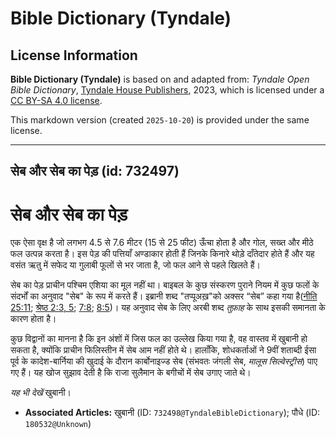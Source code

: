 # Bible Dictionary (Tyndale)

## License Information

**Bible Dictionary (Tyndale)** is based on and adapted from: _Tyndale Open Bible Dictionary_, [Tyndale House Publishers](https://tyndaleopenresources.com/), 2023, which is licensed under a [CC BY-SA 4.0 license](https://creativecommons.org/licenses/by-sa/4.0/legalcode.en).

This markdown version (created `2025-10-20`) is provided under the same license.



--------------------------------

## सेब और सेब का पेड़ (id: 732497)

सेब और सेब का पेड़
==================

एक ऐसा वृक्ष है जो लगभग 4\.5 से 7\.6 मीटर (15 से 25 फीट) ऊँचा होता है और गोल, सख्त और मीठे फल उत्पन्न करता है। इस पेड़ की पत्तियाँ अण्डाकार होती हैं जिनके किनारे थोड़े दाँतेदार होते हैं और यह वसंत ऋतु में सफेद या गुलाबी फूलों से भर जाता है, जो फल आने से पहले खिलते हैं।

सेब का पेड़ प्राचीन पश्चिम एशिया का मूल नहीं था। बाइबल के कुछ संस्करण पुराने नियम में कुछ फलों के संदर्भों का अनुवाद "सेब" के रूप में करते हैं। इब्रानी शब्द "तप्पूअख़"को अक्सर “सेब” कहा गया है([नीति 25:11](https://ref.ly/Prov25:11); [श्रेष्ठ 2:3, 5](https://ref.ly/Song2:3,Song2:5); [7:8](https://ref.ly/Song7:8); [8:5](https://ref.ly/Song8:5))। यह अनुवाद सेब के लिए अरबी शब्द *तुफ़ाह* के साथ इसकी समानता के कारण होता है।

कुछ विद्वानों का मानना है कि इन अंशों में जिस फल का उल्लेख किया गया है, वह वास्तव में खुबानी हो सकता है, क्योंकि प्राचीन फिलिस्तीन में सेब आम नहीं होते थे। हालाँकि, शोधकर्ताओं ने 9वीं शताब्दी ईसा पूर्व के कादेश\-बार्निया की खुदाई के दौरान कार्बोनाइज्ड सेब (संभवतः जंगली सेब, *मालूस सिल्वेस्ट्रीस*) पाए गए हैं। यह खोज सुझाव देती है कि राजा सुलैमान के बगीचों में सेब उगाए जाते थे।

*यह भी देखें* खुबानी।

* **Associated Articles:** खुबानी (ID: `732498@TyndaleBibleDictionary`); पौधे (ID: `180532@Unknown`)


